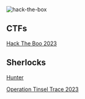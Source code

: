 ![hack-the-box](https://github.com/warlocksmurf/HTB-writeups/assets/121353711/f1ce52b6-eab4-44f4-8cb3-ccf55d127064)

## CTFs
[Hack The Boo 2023](hacktheboo2023-ctf/README.md)

## Sherlocks
[Hunter](optinseltrace2023-sherlock/hunter.md)

[Operation Tinsel Trace 2023](optinseltrace2023-sherlock/README.md)
